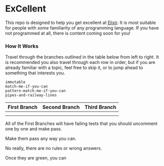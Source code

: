# ExCellent

This repo is designed to help you get excellent at [Elixir](https://elixir-lang.org/). It is most suitable for people with _some_ familiarity of any programming language. If you have not programmed at all, there is content coming soon for you!

### How It Works

Travel through the branches outlined in the table below from left to right. It is recommended you also
travel through each row in order, but if you are already familiar with a topic, feel free to skip it,
or to jump ahead to something that interests you.

```
immutable
match-me-if-you-can
pattern-match-me-if-you-can
pipes-and-railway-lines
```

|First Branch | Second Branch | Third Branch|
|-------------|---------------|-------------|
|             |               |             |
|             |               |             |


All of the First Branches will have failing tests that you should uncomment one by one and make pass.

Make them pass any way you can.

No really, there are no rules or wrong answers.

Once they are green, you can
